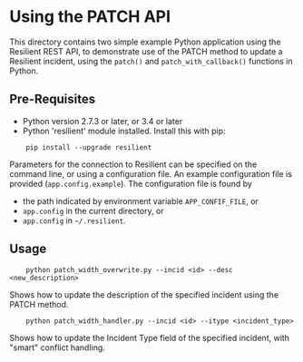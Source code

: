 # Using the PATCH API

This directory contains two simple example Python application using the Resilient REST API, to demonstrate use of the
PATCH method to update a Resilient incident, using the `patch()` and `patch_with_callback()` functions in Python. 

## Pre-Requisites

* Python version 2.7.3 or later, or 3.4 or later
* Python 'resilient' module installed.  Install this with pip:
```
    pip install --upgrade resilient
```
Parameters for the connection to Resilient can be specified on the
command line, or using a configuration file.
An example configuration file is provided (`app.config.example`).
The configuration file is found by
* the path indicated by environment variable `APP_CONFIF_FILE`, or
* `app.config` in the current directory, or
* `app.config` in `~/.resilient`.

## Usage
```
    python patch_width_overwrite.py --incid <id> --desc <new_description>
```
Shows how to update the description of the specified incident using the PATCH method.

```
    python patch_width_handler.py --incid <id> --itype <incident_type>
```
Shows how to update the Incident Type field of the specified incident, with "smart" conflict handling.

